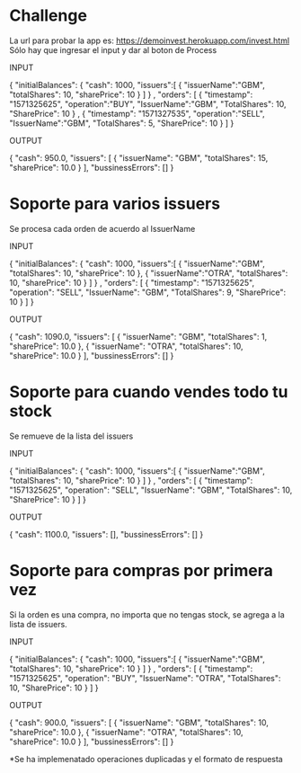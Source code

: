# Challenge
La url para probar la app es: https://demoinvest.herokuapp.com/invest.html Sólo hay que ingresar el input y dar al boton de Process

INPUT

{
	"initialBalances": {
		"cash": 1000,
		"issuers":[
			{
			"issuerName":"GBM",
			"totalShares": 10,
			"sharePrice": 10
			}
		]
	}
	,
	"orders": [
		{
			"timestamp": "1571325625",
			"operation":"BUY",
			"IssuerName":"GBM",
			"TotalShares": 10,
			"SharePrice": 10
		}
		,
		{
			"timestamp": "1571327535",
			"operation":"SELL",
			"IssuerName":"GBM",
			"TotalShares": 5,
			"SharePrice": 10
		}
	]
}

OUTPUT 

{
    "cash": 950.0,
    "issuers": [
        {
            "issuerName": "GBM",
            "totalShares": 15,
            "sharePrice": 10.0
        }
    ],
    "bussinessErrors": []
}

# Soporte para varios issuers
Se procesa cada orden de acuerdo al IssuerName

INPUT

{
	"initialBalances": {
		"cash": 1000,
		"issuers":[
			{
			"issuerName":"GBM",
			"totalShares": 10,
			"sharePrice": 10
			},
			{
			"issuerName":"OTRA",
			"totalShares": 10,
			"sharePrice": 10
			}
		]
	}
	,
	"orders": [
		{
			"timestamp": "1571325625",
			"operation": "SELL",
			"IssuerName": "GBM",
			"TotalShares": 9,
			"SharePrice": 10
		}
	]
}

OUTPUT

{
    "cash": 1090.0,
    "issuers": [
        {
            "issuerName": "GBM",
            "totalShares": 1,
            "sharePrice": 10.0
        },
        {
            "issuerName": "OTRA",
            "totalShares": 10,
            "sharePrice": 10.0
        }
    ],
    "bussinessErrors": []
}

# Soporte para cuando vendes todo tu stock
Se remueve de la lista del issuers

INPUT

{
	"initialBalances": {
		"cash": 1000,
		"issuers":[
			{
			"issuerName":"GBM",
			"totalShares": 10,
			"sharePrice": 10
			}
		]
	}
	,
	"orders": [
		{
			"timestamp": "1571325625",
			"operation": "SELL",
			"IssuerName": "GBM",
			"TotalShares": 10,
			"SharePrice": 10
		}
	]
}

OUTPUT

{
    "cash": 1100.0,
    "issuers": [],
    "bussinessErrors": []
}

# Soporte para compras por primera vez
Si la orden es una compra, no importa que no tengas stock, se agrega a la lista de issuers.

INPUT

{
	"initialBalances": {
		"cash": 1000,
		"issuers":[
			{
			"issuerName":"GBM",
			"totalShares": 10,
			"sharePrice": 10
			}
		]
	}
	,
	"orders": [
		{
			"timestamp": "1571325625",
			"operation": "BUY",
			"IssuerName": "OTRA",
			"TotalShares": 10,
			"SharePrice": 10
		}
	]
}

OUTPUT

{
    "cash": 900.0,
    "issuers": [
        {
            "issuerName": "GBM",
            "totalShares": 10,
            "sharePrice": 10.0
        },
        {
            "issuerName": "OTRA",
            "totalShares": 10,
            "sharePrice": 10.0
        }
    ],
    "bussinessErrors": []
}

*Se ha implemenatado operaciones duplicadas y el formato de respuesta 
